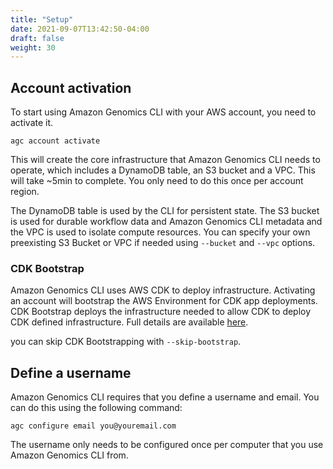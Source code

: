 ```yaml
---
title: "Setup"
date: 2021-09-07T13:42:50-04:00
draft: false
weight: 30
---
```


## Account activation

To start using Amazon Genomics CLI with your AWS account, you need to activate it.

```
agc account activate
```

This will create the core infrastructure that Amazon Genomics CLI needs to operate, which includes a DynamoDB table, an S3 bucket and a VPC. This will take ~5min to complete. You only need to do this once per account region.

The DynamoDB table is used by the CLI for persistent state. The S3 bucket is used for durable workflow data and Amazon Genomics CLI metadata and the VPC is used to isolate compute resources. You can specify your own preexisting S3 Bucket or VPC if needed using `--bucket` and `--vpc` options.

### CDK Bootstrap

Amazon Genomics CLI uses AWS CDK to deploy infrastructure. Activating an account will bootstrap the AWS Environment for CDK app deployments.
CDK Bootstrap deploys the infrastructure needed to allow CDK to deploy CDK defined infrastructure. Full details are available
[here](https://docs.aws.amazon.com/cdk/latest/guide/bootstrapping.html).

you can skip CDK Bootstrapping with `--skip-bootstrap`. 


## Define a username

Amazon Genomics CLI requires that you define a username and email. You can do this using the following command:

`agc configure email you@youremail.com`

The username only needs to be configured once per computer that you use Amazon Genomics CLI from.
